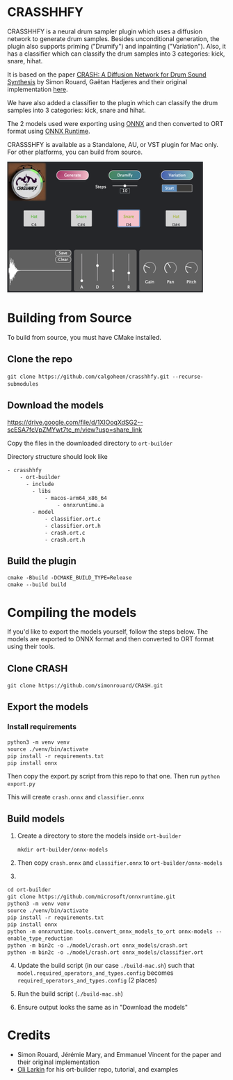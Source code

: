 # CRASSHHFY
CRASSHHFY is a neural drum sampler plugin which uses a diffusion network to generate drum samples. Besides unconditional generation, the plugin also supports priming ("Drumify") and inpainting ("Variation"). Also, it has a classifier which can classify the drum samples into 3 categories: kick, snare, hihat.

 It is based on the paper [CRASH: A Diffusion Network for Drum Sound Synthesis](https://arxiv.org/pdf/2106.07431.pdf) by Simon Rouard, Gaëtan Hadjeres and their original implementation [here](https://github.com/simonrouard/CRASH).

We have also added a classifier to the plugin which can classify the drum samples into 3 categories: kick, snare and hihat.

The 2 models used were exporting using [ONNX](https://onnx.ai/) and then converted to ORT format using [ONNX Runtime](https://onnxruntime.ai/docs/performance/model-optimizations/ort-format-models.html).

CRASSSHFY is available as a Standalone, AU, or VST plugin for Mac only. For other platforms, you can build from source.

<img src = "crasshhfy.png" width= "450" height="300">
<!-- ![alt text](crasshhfy.png "CRASSHHFY" =250x250) -->

# Building from Source
To build from source, you must have CMake installed.
## Clone the repo

`git clone https://github.com/calgoheen/crasshhfy.git --recurse-submodules`

## Download the models
https://drive.google.com/file/d/1XIOoqXdSG2--scESA7fcVpZMYwt7tc_m/view?usp=share_link

Copy the files in the downloaded directory to `ort-builder`

Directory structure should look like
```
- crasshhfy
    - ort-builder
      - include
        - libs
            - macos-arm64_x86_64
                - onnxruntime.a
        - model
            - classifier.ort.c
            - classifier.ort.h
            - crash.ort.c
            - crash.ort.h
```

## Build the plugin
```
cmake -Bbuild -DCMAKE_BUILD_TYPE=Release
cmake --build build
```

# Compiling the models
If you'd like to export the models yourself, follow the steps below. The models are exported to ONNX format and then converted to ORT format using their tools.
## Clone CRASH
`git clone https://github.com/simonrouard/CRASH.git`
## Export the models
### Install requirements
```
python3 -m venv venv
source ./venv/bin/activate
pip install -r requirements.txt
pip install onnx
```
Then copy the export.py script from this repo to that one.
Then run
`python export.py`

This will create `crash.onnx` and `classifier.onnx`


## Build models
1. Create a directory to store the models inside `ort-builder`

    `mkdir ort-builder/onnx-models`

2. Then copy `crash.onnx` and `classifier.onnx` to `ort-builder/onnx-models`


3.
```
cd ort-builder
git clone https://github.com/microsoft/onnxruntime.git
python3 -m venv venv
source ./venv/bin/activate
pip install -r requirements.txt
pip install onnx
python -m onnxruntime.tools.convert_onnx_models_to_ort onnx-models --enable_type_reduction
python -m bin2c -o ./model/crash.ort onnx_models/crash.ort
python -m bin2c -o ./model/crash.ort onnx_models/classifier.ort
```
4. Update the build script (in our case `./build-mac.sh`) such that
`model.required_operators_and_types.config` becomes `required_operators_and_types.config` (2 places)

5. Run the build script (`./build-mac.sh`)
6. Ensure output looks the same as in "Download the models"

# Credits
- Simon Rouard, Jérémie Mary, and Emmanuel Vincent for the paper and their original implementation
- [Oli Larkin](https://github.com/olilarkin/ort-builder) for his ort-builder repo, tutorial, and examples
